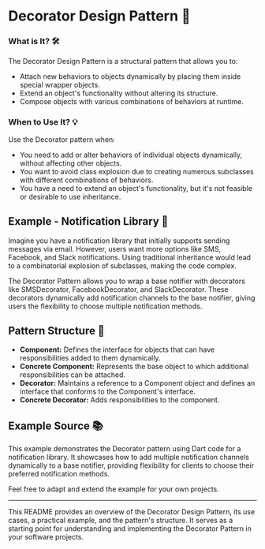 # Decorator Design Pattern 🎨

### What is It? 🛠️
The Decorator Design Pattern is a structural pattern that allows you to:

- Attach new behaviors to objects dynamically by placing them inside special wrapper objects.
- Extend an object's functionality without altering its structure.
- Compose objects with various combinations of behaviors at runtime.

### When to Use It? 💡
Use the Decorator pattern when:

- You need to add or alter behaviors of individual objects dynamically, without affecting other objects.
- You want to avoid class explosion due to creating numerous subclasses with different combinations of behaviors.
- You have a need to extend an object's functionality, but it's not feasible or desirable to use inheritance.

## Example - Notification Library 📢
Imagine you have a notification library that initially supports sending messages via email. However, users want more options like SMS, Facebook, and Slack notifications. Using traditional inheritance would lead to a combinatorial explosion of subclasses, making the code complex.

The Decorator Pattern allows you to wrap a base notifier with decorators like SMSDecorator, FacebookDecorator, and SlackDecorator. These decorators dynamically add notification channels to the base notifier, giving users the flexibility to choose multiple notification methods.

## Pattern Structure 🧩
- **Component:** Defines the interface for objects that can have responsibilities added to them dynamically.
- **Concrete Component:** Represents the base object to which additional responsibilities can be attached.
- **Decorator:** Maintains a reference to a Component object and defines an interface that conforms to the Component's interface.
- **Concrete Decorator:** Adds responsibilities to the component.

## Example Source 📚
This example demonstrates the Decorator pattern using Dart code for a notification library. It showcases how to add multiple notification channels dynamically to a base notifier, providing flexibility for clients to choose their preferred notification methods.

Feel free to adapt and extend the example for your own projects.

---

This README provides an overview of the Decorator Design Pattern, its use cases, a practical example, and the pattern's structure. It serves as a starting point for understanding and implementing the Decorator Pattern in your software projects.